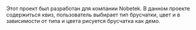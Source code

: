 Этот проект был разработан для компании Nobetek.
В данном проекте содержиться квиз, пользователь выбирает тип брусчатки, цвет и в зависимости от типа и цвета рисуется брусчатка как демо.
